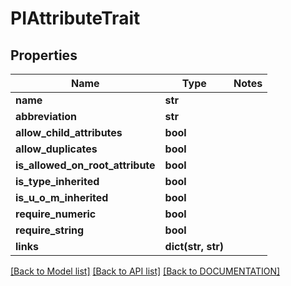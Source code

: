 # PIAttributeTrait

## Properties
Name | Type | Notes
------------ | ------------- | -------------
**name** | **str**
**abbreviation** | **str**
**allow_child_attributes** | **bool**
**allow_duplicates** | **bool**
**is_allowed_on_root_attribute** | **bool**
**is_type_inherited** | **bool**
**is_u_o_m_inherited** | **bool**
**require_numeric** | **bool**
**require_string** | **bool**
**links** | **dict(str, str)**

[[Back to Model list]](../../DOCUMENTATION.md#documentation-for-models) [[Back to API list]](../../DOCUMENTATION.md#documentation-for-api-endpoints) [[Back to DOCUMENTATION]](../../DOCUMENTATION.md)
